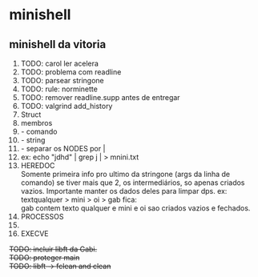 # minishell
## minishell da vitoria

<ol>
  <li>TODO: carol ler acelera</li>
  <li>TODO: problema com readline</li>
  <li>TODO: parsear stringone</li>
  <li>TODO: rule: norminette</li>
  <li>TODO: remover readline.supp antes de entregar</li>
  <li> TODO: valgrind add_history

  <li>Struct </li>
  <li>membros </li>
  <li> - comando </li>
  <li> - string </li>
  <li> - separar os NODES por | </li>
  <li> ex: echo "jdhd" | grep j | > mnini.txt </li>

  <li> HEREDOC </li>
    Somente primeira info pro ultimo da stringone (args da linha de comando)
    se tiver mais que 2, os intermediários, so apenas criados vazios. Importante manter os dados deles para limpar dps.
    ex: textqualquer > mini > oi > gab
    fica: <br>
gab contem texto qualquer
e mini e oi sao criados vazios e fechados.
<br>

  <li> PROCESSOS </li>
  <li>  </li>

  <li> EXECVE </li>

  


</ol>

~~TODO: incluir libft da Gabi.~~ <br>
~~TODO: proteger main~~ <br>
~~TODO: libft -> fclean and clean~~ <br>